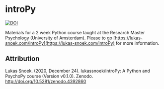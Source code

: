 # introPy
[![DOI](https://zenodo.org/badge/DOI/10.5281/zenodo.4392860.svg)](https://doi.org/10.5281/zenodo.4392860)

Materials for a 2 week Python course taught at the Research Master Psychology (University of Amsterdam). Please to go [https://lukas-snoek.com/introPy](https://lukas-snoek.com/introPy) for more information.  

## Attribution
Lukas Snoek. (2020, December 24). lukassnoek/introPy: A Python and PsychoPy course (Version v0.1.0). Zenodo. http://doi.org/10.5281/zenodo.4392860